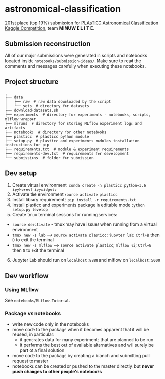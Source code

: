 # astronomical-classification
201st place (top 19%) submission for [PLAsTiCC Astronomical Classification Kaggle Competition](https://www.kaggle.com/c/PLAsTiCC-2018), team **MIMUW E L I T E**.  

## Submission reconstruction  
All of our major submissions were generated in scripts and notebooks located inside `notebooks/submission-ideas/`. Make sure to read the comments and messages carefully when executing these notebooks.  

## Project structure  
```
.
├── data
│   ├── raw  # raw data downloaded by the script
│   └── sets  # directory for datasets
├── download-datasets.sh
├── experiments  # directory for experiments - notebooks, scripts, mlflow wrapper
├── mlruns  # directory for storing MLflow experiment logs and artifacts
├── notebooks  # directory for other notebooks
├── plasticc  # plasticc python module
├── setup.py  # plasticc and experiments modules installation instructions for pip
├── requirements.txt  # module & experiment requirements
├── requirements-dev.txt  # requirements for development
└── submissions  # folder for submission
```

## Dev setup  
1. Create virtual environment: `conda create -n plasticc python=3.6 ipykernel ipywidgets`
2. Activate the environment `source activate plasticc`
3. Install library requirements `pip install -r requirements.txt`
4. Install plasticc and experiments package in editable mode `python setup.py develop`
5. Create tmux terminal sessions for running services:
  - `source deactivate` - tmux may have issues when running from a virtual environment
  - `tmux new -s lab` -->  `source activate plasticc`; `jupyter lab`; `Ctrl+B` then `D` to exit the terminal
  - `tmux new -s mlflow` -->  `source activate plasticc`; `mlflow ui`; `Ctrl+B` then `D` to exit the terminal
6. Jupyter Lab should run on `localhost:8888` and mlflow on `localhost:5000`

## Dev workflow

### Using MLflow
See `notebooks/MLflow-Tutorial`.

### Package vs notebooks
- write new code only in the notebooks
- move code to the package when it becomes apparent that it will be reused, in particular:
  - it generates data for many experiments that are planned to be run
  - it performs the best out of available alternatives and will surely be part of a final solution
- move code to the package by creating a branch and submitting pull request to master
- notebooks can be created or pushed to the master directly, but **never push changes to other people's notebooks**
